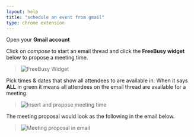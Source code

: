 ```yaml
---
layout: help
title: "schedule an event from gmail"
type: chrome extension
---
```


Open your **Gmail account**

Click on *compose* to start an email thread and click the **FreeBusy widget** below to propose a meeting time.

>![FreeBusy Widget](https://imgur.com/vly1fAa.png)

Pick times & dates that show all attendees to are available in. When it says **ALL** in green it means all attendees on the email thread are available for a meeting.

 >![Insert and propose meeting time](https://imgur.com/bc4umkk.png)
 
 The meeting proposal would look as the following in the email below.

>![Meeting proposal in email](https://imgur.com/b6CRCwY.png)
